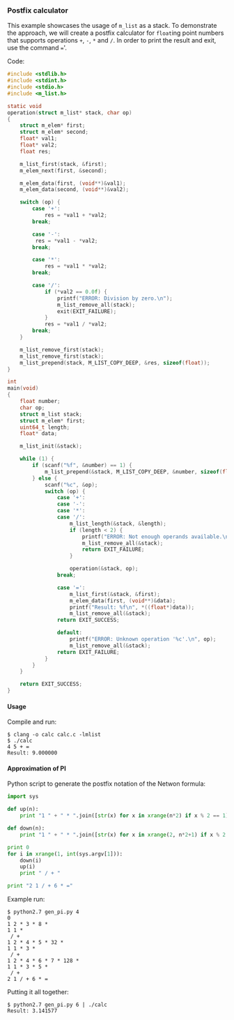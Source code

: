 ### Postfix calculator
This example showcases the usage of `m_list` as a stack. To demonstrate the
approach, we will create a postfix calculator for `float`ing point numbers that
supports operations `+`, `-`, `*` and `/`. In order to print the result and
exit, use the command `=`'.

Code:
```C
#include <stdlib.h>
#include <stdint.h>
#include <stdio.h>
#include <m_list.h>

static void
operation(struct m_list* stack, char op)
{
	struct m_elem* first;
	struct m_elem* second;
	float* val1;
	float* val2;
	float res;

	m_list_first(stack, &first);
	m_elem_next(first, &second);

	m_elem_data(first, (void**)&val1);
	m_elem_data(second, (void**)&val2);

	switch (op) {
		case '+':
			res = *val1 + *val2;
		break;

		case '-':
		 res = *val1 - *val2;
		break;

		case '*':
			res = *val1 * *val2;
		break;

		case '/':
			if (*val2 == 0.0f) {
				printf("ERROR: Division by zero.\n");
				m_list_remove_all(stack);
				exit(EXIT_FAILURE);
			}
			res = *val1 / *val2;
		break;
	}

	m_list_remove_first(stack);
	m_list_remove_first(stack);
	m_list_prepend(stack, M_LIST_COPY_DEEP, &res, sizeof(float));
}

int
main(void)
{
	float number;
	char op;
	struct m_list stack;
	struct m_elem* first;
	uint64_t length;
	float* data;

	m_list_init(&stack);

	while (1) {
		if (scanf("%f", &number) == 1) {
			m_list_prepend(&stack, M_LIST_COPY_DEEP, &number, sizeof(float));
		} else {
			scanf("%c", &op);
			switch (op) {
				case '+':
				case '-':
				case '*':
				case '/':
					m_list_length(&stack, &length);
					if (length < 2) {
						printf("ERROR: Not enough operands available.\n");
						m_list_remove_all(&stack);
						return EXIT_FAILURE;
					}

					operation(&stack, op);
				break;

				case '=':
					m_list_first(&stack, &first);
					m_elem_data(first, (void**)&data);
					printf("Result: %f\n", *((float*)data));
					m_list_remove_all(&stack);
				return EXIT_SUCCESS;

				default:
					printf("ERROR: Unknown operation '%c'.\n", op);
					m_list_remove_all(&stack);
				return EXIT_FAILURE;
			}
		}
	}

	return EXIT_SUCCESS;
}
```

#### Usage
Compile and run:
```
$ clang -o calc calc.c -lmlist
$ ./calc
4 5 + =
Result: 9.000000
```

#### Approximation of PI
Python script to generate the postfix notation of the Netwon formula:
```python
import sys

def up(n):
	print "1 " + " * ".join([str(x) for x in xrange(n*2) if x % 2 == 1]) + " * "

def down(n):
	print "1 " + " * ".join([str(x) for x in xrange(2, n*2+1) if x % 2 == 0]) + " * " + str((n*2 + 1)) + " * " + str(pow(2, (n*2 + 1))) + " * "

print 0
for i in xrange(1, int(sys.argv[1])):
	down(i)
	up(i)
	print " / + "

print "2 1 / + 6 * ="
```

Example run:
```
$ python2.7 gen_pi.py 4
0
1 2 * 3 * 8 *
1 1 *
 / +
1 2 * 4 * 5 * 32 *
1 1 * 3 *
 / +
1 2 * 4 * 6 * 7 * 128 *
1 1 * 3 * 5 *
 / +
2 1 / + 6 * =
```

Putting it all together:
```
$ python2.7 gen_pi.py 6 | ./calc
Result: 3.141577
```

